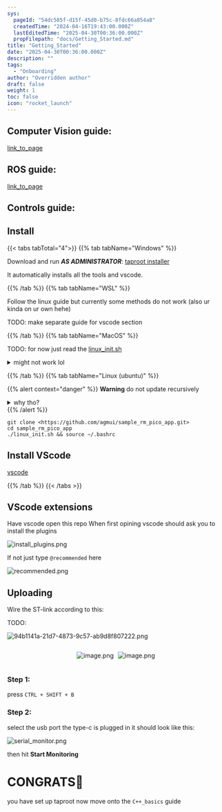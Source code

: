 ```yaml
---
sys:
  pageId: "54dc585f-d15f-45d0-b75c-8fdc66a854a8"
  createdTime: "2024-04-16T19:43:00.000Z"
  lastEditedTime: "2025-04-30T00:36:00.000Z"
  propFilepath: "docs/Getting_Started.md"
title: "Getting_Started"
date: "2025-04-30T00:36:00.000Z"
description: ""
tags:
  - "Onboarding"
author: "Overridden author"
draft: false
weight: 1
toc: false
icon: "rocket_launch"
---
```


## Computer Vision guide:

[link_to_page](86d45bc0-388b-4d26-8848-44f255f73d0e)

## ROS guide:

[link_to_page](3c76c1de-ec8f-46d6-8b0a-294005edc2d5)

## Controls guide:

## Install

{{< tabs tabTotal="4">}}
{{% tab tabName="Windows" %}}

Download and run _**AS ADMINISTRATOR**_: [taproot installer](https://github.com/Thornbots/TeachingFreshies/releases/tag/1.0)

It automatically installs all the tools and vscode.

{{% /tab %}}
{{% tab tabName="WSL" %}}

Follow the linux guide but currently some methods do not work (also ur kinda on ur own hehe)

TODO: make separate guide for vscode section

{{% /tab %}}
{{% tab tabName="MacOS" %}}

TODO: for now just read the [linux_init.sh](https://github.com/agmui/sample_rm_pico_app/blob/main/linux_init.sh)

<details>
<summary>might not work lol</summary>

`brew install libusb pkg-config`

Next install: [vscode](https://code.visualstudio.com/Download)

</details>

{{% /tab %}}
{{% tab tabName="Linux (ubuntu)" %}}

{{% alert context="danger" %}}
**Warning** do not update recursively
<details>
<summary>why tho?</summary>
There are some submodules that may go on for a while (like tinyusb) and I highly
recommend you don't need to get them.
If you want to see what submodules I update just look in `linux_init.sh`
</details>
{{% /alert %}}

```shell
git clone <https://github.com/agmui/sample_rm_pico_app.git>
cd sample_rm_pico_app
./linux_init.sh && source ~/.bashrc
```

## Install VScode

[vscode](https://code.visualstudio.com/Download)

{{% /tab %}}
{{< /tabs >}}

## VScode extensions

Have vscode open this repo
When first opining vscode should ask you to install the plugins

![install_plugins.png](https://prod-files-secure.s3.us-west-2.amazonaws.com/d518164a-d88e-44d1-a4ee-3adb3bd8bce0/89bd30f0-1825-4e77-867b-0a41ce370880/install_plugins.png?X-Amz-Algorithm=AWS4-HMAC-SHA256&X-Amz-Content-Sha256=UNSIGNED-PAYLOAD&X-Amz-Credential=ASIAZI2LB4666LPF7PXA%2F20250725%2Fus-west-2%2Fs3%2Faws4_request&X-Amz-Date=20250725T042909Z&X-Amz-Expires=3600&X-Amz-Security-Token=IQoJb3JpZ2luX2VjEBQaCXVzLXdlc3QtMiJGMEQCIAbUTj4QJR0PZ41r%2BPGCgMXe%2BooXnJ5v2cW2B%2BtMRQXOAiB8JqaaDEYErWSFXQ7tMbTbERuklZv63cExQIEmRMVQ7Sr%2FAwg9EAAaDDYzNzQyMzE4MzgwNSIM%2FZLgqBZrPQ6hDg69KtwDwMM0HPAKWcs6PVhMK3J8YNQhnG8zSxAxMQRzbMvRuAs547DZXlx1mNBWjMCDWsw27lEARHWLiSElg6r78OAk25kcXkN5RxVrYOgrahywsSgEzdjPvr6Gm%2FGmbZBT7rabPYMcabaYtmncx7JP2BtNM6hiSp6TkSHQMzytb7bE2FGMa48J7IvoSqnb5n%2FkeWICBQfMcxzy2u4w4%2BvtxieCwRFoRxvedg%2FU4ga7Q%2BpsedPmJAexzLTd1hB04wSTFHdNVUM68%2B6mnaa0nhQ6Vs3%2FHUT9TyPu%2B0mu9tRXZsrAmV%2FnNSZZA01xBHYuA9CEFWP01dM5qjgj55eUbWJ4TiJaQ7GOP1%2F6shOcNdx22QfgvlufHlDAVSzWhCWFa%2F9mqfSdH9oMlt2Pxyzbd1YwoFXlBpg2UplGL9eY7WVixhhMvcqtJbrYl80LFmE0O0gWm4ZF7rtVOXWtv83H%2BYLXtu5HZDidQCQUtG0zq5Jmot6zo2oct5tfQmiyoUKlHyCc2m101DFVvB%2FP5jXAcCBXXclpz%2FhVEHeWuIZ95Pv94lTV23Adb4NgV5m2qq3trPNjdPbHkcXVcocHqZy3ykEJz8E7NUEoLavldPp6XKnU%2FVIfcLVUMRfjcpMc6zTC4ikwkviLxAY6pgEGHc9aBbP7ll%2FUa5Z5TmD93MB011wEp4CehHW0%2FRIrKlfi4zjs6ItDQ84S6RcyNk7a6R2UfUqAucOcpIxhr9irNWuw7tMgRJx7rPGhrhCHcHYjNhos30jR8eU3NuQf%2FKQcwaaJlB2UP1ozqR3hJwN4aLnXXeUHMJcM67Ot%2FQSl9uQQTpFsAkyv9FLijq0TXojoQZghugDpwb8HuIO6kDszQFPY%2B8YJ&X-Amz-Signature=8b64cd5477f7cd7708c32b296c4256fd5a7425d696220001cb7454bf442eeef8&X-Amz-SignedHeaders=host&x-amz-checksum-mode=ENABLED&x-id=GetObject)

If not just type `@recommended` here  

![recommended.png](https://prod-files-secure.s3.us-west-2.amazonaws.com/d518164a-d88e-44d1-a4ee-3adb3bd8bce0/61e661e9-5d85-4dfc-be0d-8d2097a5e793/recommended.png?X-Amz-Algorithm=AWS4-HMAC-SHA256&X-Amz-Content-Sha256=UNSIGNED-PAYLOAD&X-Amz-Credential=ASIAZI2LB4666LPF7PXA%2F20250725%2Fus-west-2%2Fs3%2Faws4_request&X-Amz-Date=20250725T042909Z&X-Amz-Expires=3600&X-Amz-Security-Token=IQoJb3JpZ2luX2VjEBQaCXVzLXdlc3QtMiJGMEQCIAbUTj4QJR0PZ41r%2BPGCgMXe%2BooXnJ5v2cW2B%2BtMRQXOAiB8JqaaDEYErWSFXQ7tMbTbERuklZv63cExQIEmRMVQ7Sr%2FAwg9EAAaDDYzNzQyMzE4MzgwNSIM%2FZLgqBZrPQ6hDg69KtwDwMM0HPAKWcs6PVhMK3J8YNQhnG8zSxAxMQRzbMvRuAs547DZXlx1mNBWjMCDWsw27lEARHWLiSElg6r78OAk25kcXkN5RxVrYOgrahywsSgEzdjPvr6Gm%2FGmbZBT7rabPYMcabaYtmncx7JP2BtNM6hiSp6TkSHQMzytb7bE2FGMa48J7IvoSqnb5n%2FkeWICBQfMcxzy2u4w4%2BvtxieCwRFoRxvedg%2FU4ga7Q%2BpsedPmJAexzLTd1hB04wSTFHdNVUM68%2B6mnaa0nhQ6Vs3%2FHUT9TyPu%2B0mu9tRXZsrAmV%2FnNSZZA01xBHYuA9CEFWP01dM5qjgj55eUbWJ4TiJaQ7GOP1%2F6shOcNdx22QfgvlufHlDAVSzWhCWFa%2F9mqfSdH9oMlt2Pxyzbd1YwoFXlBpg2UplGL9eY7WVixhhMvcqtJbrYl80LFmE0O0gWm4ZF7rtVOXWtv83H%2BYLXtu5HZDidQCQUtG0zq5Jmot6zo2oct5tfQmiyoUKlHyCc2m101DFVvB%2FP5jXAcCBXXclpz%2FhVEHeWuIZ95Pv94lTV23Adb4NgV5m2qq3trPNjdPbHkcXVcocHqZy3ykEJz8E7NUEoLavldPp6XKnU%2FVIfcLVUMRfjcpMc6zTC4ikwkviLxAY6pgEGHc9aBbP7ll%2FUa5Z5TmD93MB011wEp4CehHW0%2FRIrKlfi4zjs6ItDQ84S6RcyNk7a6R2UfUqAucOcpIxhr9irNWuw7tMgRJx7rPGhrhCHcHYjNhos30jR8eU3NuQf%2FKQcwaaJlB2UP1ozqR3hJwN4aLnXXeUHMJcM67Ot%2FQSl9uQQTpFsAkyv9FLijq0TXojoQZghugDpwb8HuIO6kDszQFPY%2B8YJ&X-Amz-Signature=de887e32e54f4f75af3ac1ad643dcf3a31d93466c8c6bd3bfe70561957ad011f&X-Amz-SignedHeaders=host&x-amz-checksum-mode=ENABLED&x-id=GetObject)

## Uploading

Wire the ST-link according to this:

TODO:

![94b1141a-21d7-4873-9c57-ab9d8f807222.png](https://prod-files-secure.s3.us-west-2.amazonaws.com/d518164a-d88e-44d1-a4ee-3adb3bd8bce0/e5fad17d-ab82-4300-9f4c-505ab4b1202c/94b1141a-21d7-4873-9c57-ab9d8f807222.png?X-Amz-Algorithm=AWS4-HMAC-SHA256&X-Amz-Content-Sha256=UNSIGNED-PAYLOAD&X-Amz-Credential=ASIAZI2LB4666LPF7PXA%2F20250725%2Fus-west-2%2Fs3%2Faws4_request&X-Amz-Date=20250725T042909Z&X-Amz-Expires=3600&X-Amz-Security-Token=IQoJb3JpZ2luX2VjEBQaCXVzLXdlc3QtMiJGMEQCIAbUTj4QJR0PZ41r%2BPGCgMXe%2BooXnJ5v2cW2B%2BtMRQXOAiB8JqaaDEYErWSFXQ7tMbTbERuklZv63cExQIEmRMVQ7Sr%2FAwg9EAAaDDYzNzQyMzE4MzgwNSIM%2FZLgqBZrPQ6hDg69KtwDwMM0HPAKWcs6PVhMK3J8YNQhnG8zSxAxMQRzbMvRuAs547DZXlx1mNBWjMCDWsw27lEARHWLiSElg6r78OAk25kcXkN5RxVrYOgrahywsSgEzdjPvr6Gm%2FGmbZBT7rabPYMcabaYtmncx7JP2BtNM6hiSp6TkSHQMzytb7bE2FGMa48J7IvoSqnb5n%2FkeWICBQfMcxzy2u4w4%2BvtxieCwRFoRxvedg%2FU4ga7Q%2BpsedPmJAexzLTd1hB04wSTFHdNVUM68%2B6mnaa0nhQ6Vs3%2FHUT9TyPu%2B0mu9tRXZsrAmV%2FnNSZZA01xBHYuA9CEFWP01dM5qjgj55eUbWJ4TiJaQ7GOP1%2F6shOcNdx22QfgvlufHlDAVSzWhCWFa%2F9mqfSdH9oMlt2Pxyzbd1YwoFXlBpg2UplGL9eY7WVixhhMvcqtJbrYl80LFmE0O0gWm4ZF7rtVOXWtv83H%2BYLXtu5HZDidQCQUtG0zq5Jmot6zo2oct5tfQmiyoUKlHyCc2m101DFVvB%2FP5jXAcCBXXclpz%2FhVEHeWuIZ95Pv94lTV23Adb4NgV5m2qq3trPNjdPbHkcXVcocHqZy3ykEJz8E7NUEoLavldPp6XKnU%2FVIfcLVUMRfjcpMc6zTC4ikwkviLxAY6pgEGHc9aBbP7ll%2FUa5Z5TmD93MB011wEp4CehHW0%2FRIrKlfi4zjs6ItDQ84S6RcyNk7a6R2UfUqAucOcpIxhr9irNWuw7tMgRJx7rPGhrhCHcHYjNhos30jR8eU3NuQf%2FKQcwaaJlB2UP1ozqR3hJwN4aLnXXeUHMJcM67Ot%2FQSl9uQQTpFsAkyv9FLijq0TXojoQZghugDpwb8HuIO6kDszQFPY%2B8YJ&X-Amz-Signature=d2475d48887a0d21e7e2a5b15719c5b0b3d42e88a3819b789b0d115dd15b7c57&X-Amz-SignedHeaders=host&x-amz-checksum-mode=ENABLED&x-id=GetObject)

<div style="display: flex;flex-direction: row; column-gap:10px; max-width: 630px;justify-content: center;">
<div>

![image.png](https://prod-files-secure.s3.us-west-2.amazonaws.com/d518164a-d88e-44d1-a4ee-3adb3bd8bce0/210ecb78-1116-4d7b-b9b7-2292f66fa2c2/image.png?X-Amz-Algorithm=AWS4-HMAC-SHA256&X-Amz-Content-Sha256=UNSIGNED-PAYLOAD&X-Amz-Credential=ASIAZI2LB466V4SRR3YM%2F20250725%2Fus-west-2%2Fs3%2Faws4_request&X-Amz-Date=20250725T042919Z&X-Amz-Expires=3600&X-Amz-Security-Token=IQoJb3JpZ2luX2VjEBQaCXVzLXdlc3QtMiJHMEUCIGk%2F2ZtXOW7%2B2u0%2FkcQDHS15YzfAKDa4zJb95F%2BuuDXdAiEA8FecB0kEPV7hn70C4GKQu4K%2F99peYyi3DIevQIxuUVsq%2FwMIPRAAGgw2Mzc0MjMxODM4MDUiDDaOd9YOyCa9L4Ho7SrcA7fvphTeLlYZ8M4X3AhPQw78Z1QbHKDbxBvpxOvmha4ias2v%2Fj3JEV27qwC9jaXh%2BoKMJZKOz5lqxGVAKmWG5Cwqh7vUhNJ%2F2huqfGlyOp7wZ4TPDYS4cYgwoHW7%2B%2BO0WWN6avqNEYS6pby9FHMESiPeGdxv5eWzqc7WbhEIiP4XQAF%2BJKdsaFzcDUNJxMqKLoc%2Fj16pANCpLYssSFp%2B5uYsHhqJi6f%2B9%2FlH5IqMqiE%2FZTWjDBW9ElqCp9RB%2FiYW3fgbVagT7VilidJrpw%2FfE9tkupeivk9Cf7HdffSCPu3FvwNwqEjc20k%2BJ%2BjXD4aA9Q1QTQggiJkyZQx6grCIGuPzp%2FoIXaikgSaZvhXwjDYHzWmuBXqKaNru2vLElfJ9dwbjILF4RWruBjMpkrbQLJ1lVn6XXrSy%2FpjmNkt0vXMzZNutapsQBnmsmZvbEwmnKc2DR1NLwazilAEGH%2FhhgIn7lRvS0vbfh9YX5jC01gmNQh4YmIFE8QLY9llmL66mDWBezBOpXaG5VhHXM9ekN24m3OE3XYLoePE06oXZ4785QY1M%2Bp9ClhCE7dYz8yCS2t70dzoCvzWy7P07tT0Lo6Zsy12dqqyAE6CAL0CxOseFquhSyju550jiYPtrMMT3i8QGOqUBe1C4qekjAsAsWFGkcK4dolDxiurKx0vQn%2FDA61Y238x68FXlv%2B8yNg%2BIhXPIvRC7NKZw8eLpDUXvslic7oTBd%2F1KNg619pFjgIfdDCp8bt%2Bx%2BodI%2B9BI1GZT1Yw3S6%2BQSw8WnwqHOUQDGkXTzc%2FfJOSh5uzeylkEdL73%2BnLL3bbs%2FISHVXj5Vej40Ii2%2Bfw3vO3yaEHI%2FP60DmiwU5qyoe%2FHPNnX&X-Amz-Signature=31dddaedfea7892e5dca5679c5f8012ad5dbacc2324fa23f5c83e5b7063df281&X-Amz-SignedHeaders=host&x-amz-checksum-mode=ENABLED&x-id=GetObject)

</div>
<div>

![image.png](https://prod-files-secure.s3.us-west-2.amazonaws.com/d518164a-d88e-44d1-a4ee-3adb3bd8bce0/33a0fd0f-8ca6-4a86-8e09-26e95ded1fff/image.png?X-Amz-Algorithm=AWS4-HMAC-SHA256&X-Amz-Content-Sha256=UNSIGNED-PAYLOAD&X-Amz-Credential=ASIAZI2LB466S7D4X4YQ%2F20250725%2Fus-west-2%2Fs3%2Faws4_request&X-Amz-Date=20250725T042920Z&X-Amz-Expires=3600&X-Amz-Security-Token=IQoJb3JpZ2luX2VjEBQaCXVzLXdlc3QtMiJGMEQCIF2LIZttUGVg%2BgVKvXPXCHCKtyUa7ZuykOs1NNssYr4OAiBf4%2B8%2BLkcjplgMPl0eO7d6LstFAZ7dqZ%2B%2FPG8LN1%2Bm%2BSr%2FAwg9EAAaDDYzNzQyMzE4MzgwNSIMsId8r1PBqcl9YPVnKtwD7tI97Gdp6V0B5GHQedEyh6QmMqLfmdH59SxWdNbK2Qqt9Edf1v0NE0%2BPKEx8rlCkUlBA2N5VnRLWi7snJzuhRpbb2i91A08wZs826cV%2BRWVdd6mvZAJaRopaT1g%2B0xTI4pwlZ3xzW5SWUAwDSQjwOmga8EK%2Bhl%2BcdAaWkK5%2Bx2fhSsfQDpk%2FS%2BMS3yVHJ8IJ7BfDSmnOkbNsHn8eCdemobsmMmSfN9D2z43CBMLPAXZe3IqNs6%2FCxlbTKHOrukAAhoGW3TPCsSPt8zHIGFxzapwX%2FLthATXeDBQZ%2FNcTpWxRCf0D7CviFQWyh%2B4LtaEmHRnqTnKTJhL80nwkxydkSSKEary9Ayxv%2BT2UTKK%2F8CdrxYXPXHGLCLFnfcJhOd1GBEOlf4jTQHZHAOo4vn2ykjcXTwWyY2s7YpNFA5vu5pTaOgJP1iJ7g7pccYd5Pp7wx9aDajV%2FvFXOaoV7abZ6x0HKVeB30L9i13x2tESwX3FzBCjHbck7bwcdyJcZ6d3KaMtWofX2Tco4YDlyccb1d1yYr3JvKyv5wV%2BzU%2BRQaCunbCjeu0py8qq1QbVe%2B%2BuRRCb33qxGbt0NifqLzACTH1n45oqUnaLce3EUZkabmUp9fyx9Pl%2B0bpBIw6ow0PeLxAY6pgG%2FuCQ5FytgfxBITInjIWfL1vMoVFEyDI51DWnMuWj8icSMjL7VPWyMQfK90OscPIUEE7rbcM9xugD%2FFp5BbDIsgAxgm32MEWdVWD%2B30sKwod2vaY%2BqJD4W%2BPG7VwVoJH3n0GbvUcAcVpsg8X4YC553debomwxoQZ5Wad3%2Ff6LudskQ6aboEh7nVtL4T3awyOu7j8X5xivd%2F0jS%2BOpyk5%2FnYy8aZjnG&X-Amz-Signature=b6f749316400078ab80f458a48756a38b15b2ac0ae4fa9ae26644216601e04d0&X-Amz-SignedHeaders=host&x-amz-checksum-mode=ENABLED&x-id=GetObject)

</div>
</div>

### Step 1:

press `CTRL + SHIFT + B`

### Step 2:

select the usb port the type-c is plugged in it should look like this:

![serial_monitor.png](https://prod-files-secure.s3.us-west-2.amazonaws.com/d518164a-d88e-44d1-a4ee-3adb3bd8bce0/f03f4774-05d4-4393-b6a0-d5efb6d315ab/serial_monitor.png?X-Amz-Algorithm=AWS4-HMAC-SHA256&X-Amz-Content-Sha256=UNSIGNED-PAYLOAD&X-Amz-Credential=ASIAZI2LB4666LPF7PXA%2F20250725%2Fus-west-2%2Fs3%2Faws4_request&X-Amz-Date=20250725T042909Z&X-Amz-Expires=3600&X-Amz-Security-Token=IQoJb3JpZ2luX2VjEBQaCXVzLXdlc3QtMiJGMEQCIAbUTj4QJR0PZ41r%2BPGCgMXe%2BooXnJ5v2cW2B%2BtMRQXOAiB8JqaaDEYErWSFXQ7tMbTbERuklZv63cExQIEmRMVQ7Sr%2FAwg9EAAaDDYzNzQyMzE4MzgwNSIM%2FZLgqBZrPQ6hDg69KtwDwMM0HPAKWcs6PVhMK3J8YNQhnG8zSxAxMQRzbMvRuAs547DZXlx1mNBWjMCDWsw27lEARHWLiSElg6r78OAk25kcXkN5RxVrYOgrahywsSgEzdjPvr6Gm%2FGmbZBT7rabPYMcabaYtmncx7JP2BtNM6hiSp6TkSHQMzytb7bE2FGMa48J7IvoSqnb5n%2FkeWICBQfMcxzy2u4w4%2BvtxieCwRFoRxvedg%2FU4ga7Q%2BpsedPmJAexzLTd1hB04wSTFHdNVUM68%2B6mnaa0nhQ6Vs3%2FHUT9TyPu%2B0mu9tRXZsrAmV%2FnNSZZA01xBHYuA9CEFWP01dM5qjgj55eUbWJ4TiJaQ7GOP1%2F6shOcNdx22QfgvlufHlDAVSzWhCWFa%2F9mqfSdH9oMlt2Pxyzbd1YwoFXlBpg2UplGL9eY7WVixhhMvcqtJbrYl80LFmE0O0gWm4ZF7rtVOXWtv83H%2BYLXtu5HZDidQCQUtG0zq5Jmot6zo2oct5tfQmiyoUKlHyCc2m101DFVvB%2FP5jXAcCBXXclpz%2FhVEHeWuIZ95Pv94lTV23Adb4NgV5m2qq3trPNjdPbHkcXVcocHqZy3ykEJz8E7NUEoLavldPp6XKnU%2FVIfcLVUMRfjcpMc6zTC4ikwkviLxAY6pgEGHc9aBbP7ll%2FUa5Z5TmD93MB011wEp4CehHW0%2FRIrKlfi4zjs6ItDQ84S6RcyNk7a6R2UfUqAucOcpIxhr9irNWuw7tMgRJx7rPGhrhCHcHYjNhos30jR8eU3NuQf%2FKQcwaaJlB2UP1ozqR3hJwN4aLnXXeUHMJcM67Ot%2FQSl9uQQTpFsAkyv9FLijq0TXojoQZghugDpwb8HuIO6kDszQFPY%2B8YJ&X-Amz-Signature=d7bb7593a1b8a5bb3260def3e6efffaf2c695e27f2fe4576b7e06bf97d6b326f&X-Amz-SignedHeaders=host&x-amz-checksum-mode=ENABLED&x-id=GetObject)

then hit **Start Monitoring**

# CONGRATS🎉

you have set up taproot now move onto the `C++_basics` guide
